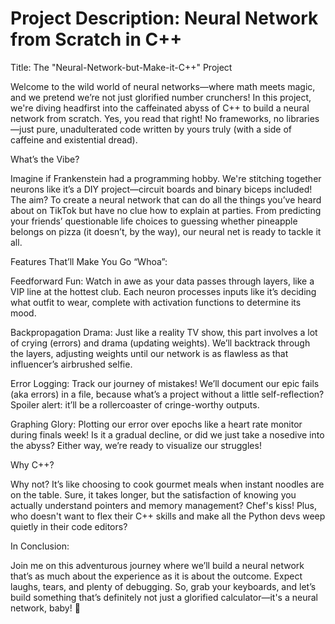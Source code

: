 # Project Description: Neural Network from Scratch in C++



Title: The "Neural-Network-but-Make-it-C++" Project

Welcome to the wild world of neural networks—where math meets magic, and we pretend we’re not just glorified number crunchers! In this project, we're diving headfirst into the caffeinated abyss of C++ to build a neural network from scratch. Yes, you read that right! No frameworks, no libraries—just pure, unadulterated code written by yours truly (with a side of caffeine and existential dread).

What’s the Vibe?

Imagine if Frankenstein had a programming hobby. We're stitching together neurons like it’s a DIY project—circuit boards and binary biceps included! The aim? To create a neural network that can do all the things you’ve heard about on TikTok but have no clue how to explain at parties. From predicting your friends’ questionable life choices to guessing whether pineapple belongs on pizza (it doesn’t, by the way), our neural net is ready to tackle it all.

Features That’ll Make You Go “Whoa”:

Feedforward Fun: Watch in awe as your data passes through layers, like a VIP line at the hottest club. Each neuron processes inputs like it’s deciding what outfit to wear, complete with activation functions to determine its mood.

Backpropagation Drama: Just like a reality TV show, this part involves a lot of crying (errors) and drama (updating weights). We’ll backtrack through the layers, adjusting weights until our network is as flawless as that influencer’s airbrushed selfie.

Error Logging: Track our journey of mistakes! We’ll document our epic fails (aka errors) in a file, because what’s a project without a little self-reflection? Spoiler alert: it’ll be a rollercoaster of cringe-worthy outputs.

Graphing Glory: Plotting our error over epochs like a heart rate monitor during finals week! Is it a gradual decline, or did we just take a nosedive into the abyss? Either way, we’re ready to visualize our struggles!

Why C++?

Why not? It’s like choosing to cook gourmet meals when instant noodles are on the table. Sure, it takes longer, but the satisfaction of knowing you actually understand pointers and memory management? Chef's kiss! Plus, who doesn't want to flex their C++ skills and make all the Python devs weep quietly in their code editors?

In Conclusion:

Join me on this adventurous journey where we’ll build a neural network that’s as much about the experience as it is about the outcome. Expect laughs, tears, and plenty of debugging. So, grab your keyboards, and let’s build something that’s definitely not just a glorified calculator—it's a neural network, baby! 🎉

